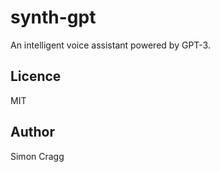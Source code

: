 # synth-gpt

An intelligent voice assistant powered by GPT-3.

## Licence

MIT

## Author

Simon Cragg
